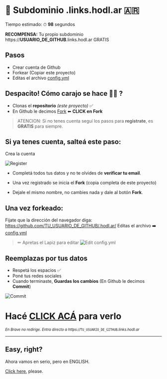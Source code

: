 # 🧉 Subdominio .links.hodl.ar 🇦🇷

Tiempo estimado: ⏱ **98** segundos

**RECOMPENSA:** Tu propio subdominio https://**USUARIO_DE_GITHUB**.links.hodl.ar GRATIS

## Pasos

- Crear cuenta de Github
- Forkear (Copiar este proyecto)
- Editas el archivo [config.yml](config.yml)

## Despacito! Cómo carajo se hace 🤌🤌 ?

- Clonas el **repositorio** _(este proyecto)_ ✅
- En Github le decimos [Fork](https://github.com/lacrypta/.hodl.ar/fork) ⬅ **CLICK en Fork**

> ATENCION: Si no tenes cuenta seguí los pasos para **registrate**, es **GRATIS** para siempre.

## Si ya tenes cuenta, salteá este paso:

Crea la cuenta

![Register](https://raw.githubusercontent.com/lacrypta/.hodl.ar/hidden/docs/register.png "Register")

- Completá todos tus datos y no te olvides de **verificar tu email**.

- Una vez registrado se inicia el **Fork** (copia completa de este proyecto)

- Dejale el mismo nombre, no cambies nada y dale al botón **Fork**.

## Una vez forkeado:

Fijate que la dirección del navegador diga: https://github.com/TU_USUARIO_DE_GITHUB/.hodl.ar/
Editas el archivo ➡️ [config.yml](config.yml)

> ✏ Apretas el Lapiz para editar
> ![Edit config.yml](https://raw.githubusercontent.com/lacrypta/.hodl.ar/hidden/docs/edit.png "Edit config.yml")

## Reemplazas por tus datos

- Respetá los espacios ✅
- Poné tus redes sociales
- Cuando terminaste, **Guardas los cambios** (En Github le decimos **Commit**)

![Commit](https://raw.githubusercontent.com/lacrypta/.hodl.ar/hidden/docs/commit.png "Commit Changes")

# Hacé [CLICK ACÁ](https://hodl.ar/api/subdomain/redirect) para verlo

<sub>_En Brave no redirige. Entra directo a https://_`TU_USUARIO_DE_GITHUB`_.links.hodl.ar_</sub>

---

## Easy, right?

Ahora vamos en serio, pero en ENGLISH.

[Click here](https://github.com/lacrypta/links), please.

